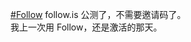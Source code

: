 <p><a href="https://e5n.cc/tags/Follow" class="mention hashtag" rel="tag">#<span>Follow</span></a> follow.is 公测了，不需要邀请码了。<br />我上一次用 Follow，还是激活的那天。</p>